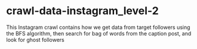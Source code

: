 # crawl-data-instagram_level-2
This Instagram crawl contains how we get data from target followers using the BFS algorithm, then search for bag of words from the caption post, and look for ghost followers
